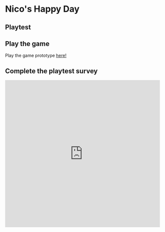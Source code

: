# Nico's Happy Day
## Playtest

## Play the game
Play the game prototype [here!](https://jenny-lim.github.io/IASC-1P04/prototype/Nicos_Happy_Day.html)

## Complete the playtest survey
<iframe width="640px" height= "480px" src= "https://forms.office.com/Pages/ResponsePage.aspx?id=FRGudvwe8kqlNuKyRDrxoGAfyQp8EpxOri_jPHF29BZUNlVNUEU2WkE0U1JRUlpSRUdIOE9DTldFTC4u&embed=true" frameborder= "0" marginwidth= "0" marginheight= "0" style= "border: none; max-width:100%; max-height:100vh" allowfullscreen webkitallowfullscreen mozallowfullscreen msallowfullscreen> </iframe>
